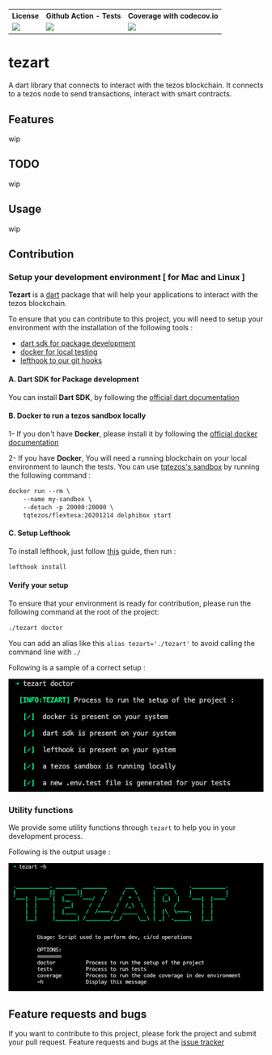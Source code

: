 <table style="width:100%">
  <tr>
    <th>License</th>
    <th>Github Action - Tests</th>
    <th>Coverage with codecov.io</th>
  </tr>
  <tr>
    <td>
        <a href="https://github.com/moneytrackio/tezart/blob/main/LICENSE" target="_blank">
           <img src="https://img.shields.io/static/v1?label=License&message=MIT&color=blue"/>
        </a>
    </td>
    <td>
        <a href="https://github.com/moneytrackio/tezart/actions?query=workflow%3A%22Run+tests%22" target="_blank">
            <img src="https://github.com/moneytrackio/tezart/workflows/Run%20tests/badge.svg"/>
        </a>
    </td>
    <td>
        <a href="https://codecov.io/gh/moneytrackio/tezart" target="_blank">
            <img src="https://codecov.io/gh/moneytrackio/tezart/branch/main/graph/badge.svg?token=0BOIGV5QCT"/>
        </a>
    </td>
  </tr>
</table>

# tezart

A dart library that connects to interact with the tezos blockchain. 
It connects to a tezos node to send transactions, interact with smart contracts.

## Features 

wip

## TODO 

wip

## Usage

wip

## Contribution

### Setup your development environment [ for Mac and Linux ]

**Tezart** is a [dart](https://dart.dev/) package that will help your applications to interact with the tezos blockchain.

To ensure that you can contribute to this project, you will need to setup your environment with the installation of the following tools : 

- [dart sdk for package development](https://dart.dev/get-dart)
- [docker for local testing](https://docs.docker.com/get-docker/)
- [lefthook to our git hooks](https://github.com/Arkweid/lefthook)

#### A. Dart SDK for Package development

You can install **Dart SDK**, by following the [official dart documentation](https://dart.dev/get-dart)
#### B. Docker to run a tezos sandbox locally

1- If you don't have **Docker**, please install it by following the [official docker documentation](https://docs.docker.com/get-docker/)

2- If you have **Docker**, You will need a running blockchain on your local environment to launch the tests. You can use [tqtezos's sandbox](https://assets.tqtezos.com/docs/setup/2-sandbox/) by running the following command : 

```
docker run --rm \
    --name my-sandbox \
    --detach -p 20000:20000 \
    tqtezos/flextesa:20201214 delphibox start
```

#### C. Setup Lefthook

To install lefthook, just follow [this](https://github.com/Arkweid/lefthook/blob/master/docs/full_guide.md#installation) guide, then run :

```sh
lefthook install
```

#### Verify your setup 

To ensure that your environment is ready for contribution, please run the following command at the root of the project: 

```sh
./tezart doctor
```

You can add an alias like this `alias tezart='./tezart'` to avoid  calling the command line with `./`
 
Following is a sample of a correct setup :

![a-sample-setup](./doc/setup/a-sample-correct-setup.png)

### Utility functions

We provide some utility functions through `tezart` to help you in your development process. 

Following is the output usage : 

![a-current-usage](./doc/setup/a-current-usage.png)

## Feature requests and bugs 

If you want to contribute to this project, please fork the project and submit your pull request. 
Feature requests and bugs at the [issue tracker](https://github.com/moneytrackio/tezart/issues/new)
